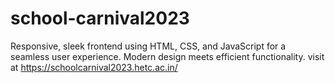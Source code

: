 # school-carnival2023
Responsive, sleek frontend using HTML, CSS, and JavaScript for a seamless user experience. Modern design meets efficient functionality. visit at https://schoolcarnival2023.hetc.ac.in/ 

